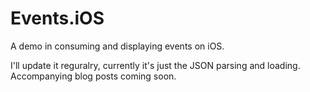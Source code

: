 Events.iOS
==========

A demo in consuming and displaying events on iOS.

I'll update it reguralry, currently it's just the JSON parsing and loading.
Accompanying blog posts coming soon.
